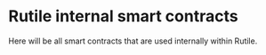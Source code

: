 # Rutile internal smart contracts

Here will be all smart contracts that are used internally within Rutile.